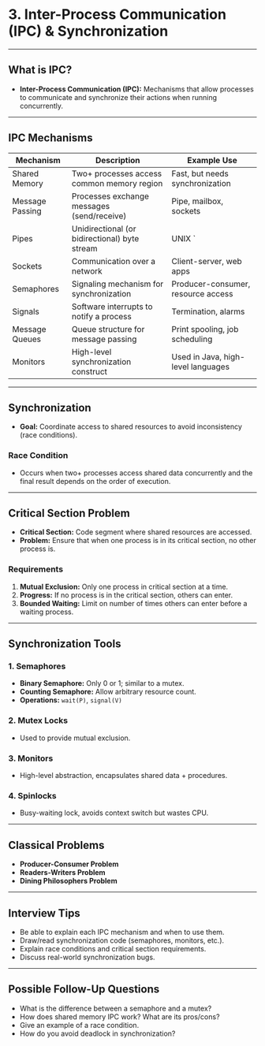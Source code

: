 # 3. Inter-Process Communication (IPC) & Synchronization

---

## What is IPC?

- **Inter-Process Communication (IPC):** Mechanisms that allow processes to communicate and synchronize their actions when running concurrently.

---

## IPC Mechanisms

| Mechanism       | Description                                       | Example Use                        |
|-----------------|---------------------------------------------------|-------------------------------------|
| Shared Memory   | Two+ processes access common memory region        | Fast, but needs synchronization     |
| Message Passing | Processes exchange messages (send/receive)        | Pipe, mailbox, sockets             |
| Pipes           | Unidirectional (or bidirectional) byte stream     | UNIX `|` operator, parent-child     |
| Sockets         | Communication over a network                      | Client-server, web apps            |
| Semaphores      | Signaling mechanism for synchronization           | Producer-consumer, resource access |
| Signals         | Software interrupts to notify a process           | Termination, alarms                |
| Message Queues  | Queue structure for message passing               | Print spooling, job scheduling     |
| Monitors        | High-level synchronization construct              | Used in Java, high-level languages |

---

## Synchronization

- **Goal:** Coordinate access to shared resources to avoid inconsistency (race conditions).

### Race Condition

- Occurs when two+ processes access shared data concurrently and the final result depends on the order of execution.

---

## Critical Section Problem

- **Critical Section:** Code segment where shared resources are accessed.
- **Problem:** Ensure that when one process is in its critical section, no other process is.

### Requirements

1. **Mutual Exclusion:** Only one process in critical section at a time.
2. **Progress:** If no process is in the critical section, others can enter.
3. **Bounded Waiting:** Limit on number of times others can enter before a waiting process.

---

## Synchronization Tools

### 1. Semaphores

- **Binary Semaphore:** Only 0 or 1; similar to a mutex.
- **Counting Semaphore:** Allow arbitrary resource count.
- **Operations:** `wait(P)`, `signal(V)`

### 2. Mutex Locks

- Used to provide mutual exclusion.

### 3. Monitors

- High-level abstraction, encapsulates shared data + procedures.

### 4. Spinlocks

- Busy-waiting lock, avoids context switch but wastes CPU.

---

## Classical Problems

- **Producer-Consumer Problem**
- **Readers-Writers Problem**
- **Dining Philosophers Problem**

---

## Interview Tips

- Be able to explain each IPC mechanism and when to use them.
- Draw/read synchronization code (semaphores, monitors, etc.).
- Explain race conditions and critical section requirements.
- Discuss real-world synchronization bugs.

---

## Possible Follow-Up Questions

- What is the difference between a semaphore and a mutex?
- How does shared memory IPC work? What are its pros/cons?
- Give an example of a race condition.
- How do you avoid deadlock in synchronization?
